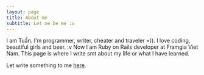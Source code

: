 ```yaml
---
layout: page
title: About me
subtitle: Let me be me :v
---
```


I am Tuấn. I'm programmer, writer, cheater and traveler =)). I love coding, beautiful girls and beer. :v
Now I am Ruby on Rails developer at Framgia Viet Nam.
This page is where I write smt about my life or what I have learned.

Let write something to me [here](https://docs.google.com/forms/d/e/1FAIpQLSfVEf_9oryTRnDduUK_lsxHpYoDoPABfmd8R9dMQCl3we2qOg/viewform?c=0&w=1).
